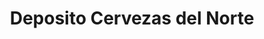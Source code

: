 ---
title: "Deposito Cervezas del Norte"
url: /monterrey/deposito-cervezas-del-norte/
shop: alcohol
---